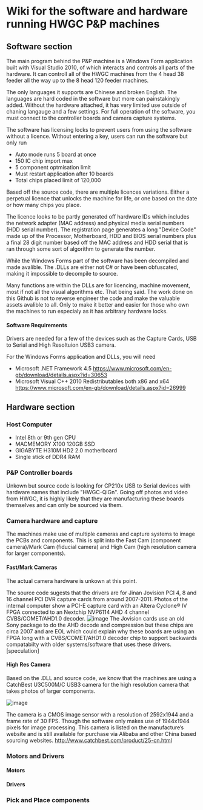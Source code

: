 Wiki for the software and hardware running HWGC P&P machines 
======
## Software section
The main program behind the P&P machine is a Windows Form application built with Visual Studio 2010, of which interacts and controls all parts of the hardware. 
It can controll all of the HWGC machines from the 4 head 38 feeder all the way up to the 8 head 120 feeder machines. 

The only languages it supports are Chinese and broken English. The languages are hard coded in the software but more can painstakingly added.
Without the hardware attached, it has very limited use outside of chaning langauge and a few settings. For full operation of the software, you must connect to the controller boards and camera capture systems.

The software has licensing locks to prevent users from using the software without a licence. Without entering a key, users can run the software but only run
* Auto mode runs 5 board at once
* 150 IC chip import max
* 5 component optmisation limit
* Must restart application after 10 boards
* Total chips placed limit of 120,000

Based off the source code, there are multiple licences variations.
Either a perpetual licence that unlocks the machine for life, or one based on the date or how many chips you place.

The licence looks to be partly generated off hardware IDs which includes the network adapter (MAC address) and physical media serial numbers (HDD serial number). 
The registration page generates a long "Device Code" made up of the Processor, Motherboard, HDD and BIOS serial numbers plus a final 28 digit number based off the MAC address and HDD serial that is ran through some sort of algorithm to generate the number.

While the Windows Forms part of the software has been decompiled and made avalible. 
The .DLLs are either not C# or have been obfuscated, making it impossible to decompile to source. 

Many functions are within the DLLs are for licencing, machine movement, most if not all the visual algorithms etc.
That being said. The work done on this Github is not to reverse engineer the code and make the valuable assets avalible to all.
Only to make it better and easier for those who own the machines to run especialy as it has arbitrary hardware locks.

#### Software Requirements
Drivers are needed for a few of the devices such as the Capture Cards, USB to Serial and High Resoltuion USB3 camera.

For the Windows Forms application and DLLs, you will need 
* Microsoft .NET Framework 4.5 https://www.microsoft.com/en-gb/download/details.aspx?id=30653
* Microsoft Visual C++ 2010 Redistributables both x86 and x64 https://www.microsoft.com/en-gb/download/details.aspx?id=26999



## Hardware section

### Host Computer
* Intel 8th or 9th gen CPU
* MACMEMORY X100 120GB SSD
* GIGABYTE H310M HD2 2.0 motherboard
* Single stick of DDR4 RAM

### P&P Controller boards
Unkown but source code is looking for CP210x USB to Serial devices with hardware names that include "HWGC-QiGn".
Going off photos and video from HWGC, it is highly likely that they are manufacturing these boards themselves and can only be sourced via them.



### Camera hardware and capture
The machines make use of multiple cameras and capture systems to image the PCBs and components. 
This is split into the Fast Cam (component camera)/Mark Cam (fiducial camera) and High Cam (high resolution camera for larger components). 

#### Fast/Mark Cameras
The actual camera hardware is unkown at this point. 

The source code sugests that the drivers are for Jinan Jovision PCI 4, 8 and 16 channel PCI DVR capture cards from around 2007-2011.
Photos of the internal computer show a PCI-E capture card with an Altera Cyclone® IV FPGA connected to an Nextchip NVP6114 AHD 4 channel CVBS/COMET/AHD1.0 decoder. 
![image](https://user-images.githubusercontent.com/1049919/145662007-01de9c46-d295-4b6e-b3b4-07f50477d83f.png)
The Jovision cards use an old Sony package to do the AHD decode and compression but these chips are circa 2007 and are EOL which could explain why these boards are using an FPGA long with a CVBS/COMET/AHD1.0 decoder chip to support backwards compatabilty with older systems/software that uses these drivers. [speculation]



#### High Res Camera
Based on the .DLL and source code, we know that the machines are using a CatchBest U3C500M/C USB3 camera for the high resolution camera that takes photos of larger components. 

![image](https://user-images.githubusercontent.com/1049919/145662245-619da54c-31f3-494f-a747-542d75115bed.png)


The camera is a CMOS image sensor with a resolution of 2592x1944 and a frame rate of 30 FPS. Though the software only makes use of 1944x1944 pixels for image processing.
This camera is listed on the manufacture’s website and is still available for purchase via Alibaba and other China based sourcing websites.
http://www.catchbest.com/product/25-cn.html


### Motors and Drivers

#### Motors

#### Drivers

### Pick and Place components











